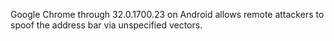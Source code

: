 Google Chrome through 32.0.1700.23 on Android allows remote attackers to spoof the address bar via unspecified vectors.